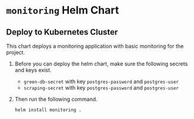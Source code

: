 # `monitoring` Helm Chart


## Deploy to Kubernetes Cluster
This chart deploys a monitoring application with basic monitoring for the project.

1. Before you can deploy the helm chart, make sure the following secrets and keys exist.
   - `green-db-secret` with key `postgres-password` and `postgres-user`
   - `scraping-secret` with key `postgres-password` and `postgres-user`

2. Then run the following command.
   ```bash
   helm install monitoring .
   ```